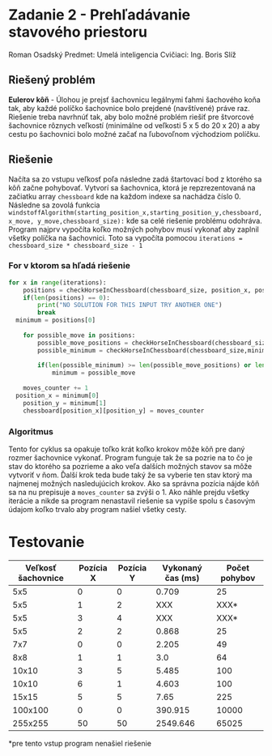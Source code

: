 
#  Zadanie 2 - Prehľadávanie stavového priestoru  
Roman Osadský
Predmet: Umelá inteligencia 
Cvičiaci: Ing. Boris Slíž

## Riešený problém

**Eulerov kôň** - Úlohou je prejsť šachovnicu legálnymi ťahmi šachového koňa tak, aby každé políčko šachovnice bolo prejdené (navštívené) práve raz. Riešenie treba navrhnúť tak, aby bolo možné problém riešiť pre štvorcové šachovnice rôznych veľkostí (minimálne od veľkosti 5 x 5 do 20 x 20) a aby cestu po šachovnici bolo možné začať na ľubovoľnom východziom políčku.

## Riešenie 

Načíta sa zo vstupu veľkosť poľa následne zadá štartovací bod z ktorého sa kôň začne pohybovať. Vytvorí sa šachovnica, ktorá je repzrezentovaná na začiatku array `chessboard` kde na každom indexe sa nachádza číslo 0. 
Následne sa zovolá funkcia `windstoffAlgorithm(starting_position_x,starting_position_y,chessboard,x_move, y_move,chessboard_size):` kde sa celé riešenie problému odohráva. Program najprv vypočíta koľko možných pohybov musí vykonať aby zaplnil všetky políčka na šachovnici. Toto sa vypočíta pomocou `iterations = chessboard_size * chessboard_size - 1`


### For  v ktorom sa hľadá riešenie 

```python
for x in range(iterations):  
    positions = checkHorseInChessboard(chessboard_size, position_x, position_y, x_move, y_move, chessboard)  
    if(len(positions) == 0):  
        print("NO SOLUTION FOR THIS INPUT TRY ANOTHER ONE")  
        break  
  minimum = positions[0]  
  
    for possible_move in positions:  
        possible_move_positions = checkHorseInChessboard(chessboard_size,possible_move[0],possible_move[1],x_move,y_move,chessboard)  
        possible_minimum = checkHorseInChessboard(chessboard_size,minimum[0],minimum[1],x_move,y_move,chessboard)  
  
        if(len(possible_minimum) >= len(possible_move_positions) or len(minimum) == 0):  
            minimum = possible_move  
  
    moves_counter += 1  
  position_x = minimum[0]  
    position_y = minimum[1]  
    chessboard[position_x][position_y] = moves_counter
```

### Algoritmus 
Tento for cyklus sa opakuje toľko krát koľko krokov môže kôň pre daný rozmer šachovnice vykonať.  Program funguje tak že sa pozrie na to čo je stav do ktorého sa pozrieme a ako veľa dalších možných stavov sa môže vytvoriť v ňom. Ďalší krok teda bude taký že sa vyberie ten stav ktorý ma najmenej možných  nasledujúcich krokov. Ako sa správna pozícia nájde kôň sa na nu prepisuje a `moves_counter` sa zvýši o 1. Ako náhle prejdu všetky iterácie a nikde sa program nenastavil riešenie sa vypíše spolu s časovým údajom koľko trvalo aby program našiel všetky cesty. 

# Testovanie
|Veľkosť šachovnice  | Pozícia X | Pozícia Y | Vykonaný čas (ms)  | Počet pohybov|
|--|--|--|--|--|
| 5x5 | 0 | 0 | 0.709 | 25 |
|5x5|1|2|XXX|XXX*|
|5x5|3|4|XXX|XXX*|
|5x5|2|2|0.868|25||
|7x7|0|0|2.205|49|
|8x8|1|1|3.0|64|
|10x10|3|5|5.485|100|
|10x10|6|1|4.603|100|
|15x15|5|5|7.65|225|
|100x100|0|0|390.915|10000|
|255x255|50|50|2549.646|65025

*pre tento vstup program nenašiel riešenie 